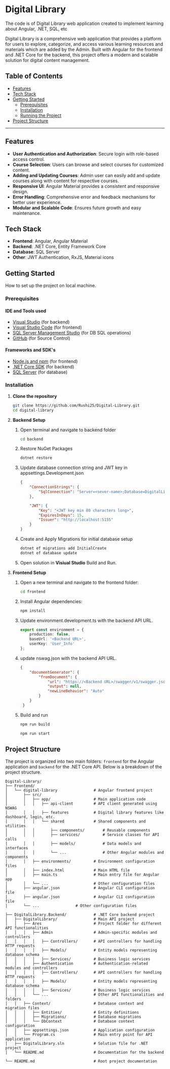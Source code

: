 # Digital Library

The code is of Digital Library web application created to implement learning about Angular, .NET, SQL, etc

Digital Library is a comprehensive web application that provides a platform for users to explore, categorize, and access various learning resources and materials which are added by the Admin. Built with Angular for the frontend and .NET Core for the backend, this project offers a modern and scalable solution for digital content management.

## Table of Contents

- [Features](#features)
- [Tech Stack](#tech-stack)
- [Getting Started](#getting-started)
  - [Prerequisites](#prerequisites)
  - [Installation](#installation)
  - [Running the Project](#running-the-project)
- [Project Structure](#project-structure)

---

## Features

- **User Authentication and Authorization**: Secure login with role-based access control.
- **Course Selection**: Users can browse and select courses for customized content.
- **Adding and Updating Courses**: Admin user can easily add and update courses along with content for respective courses.
- **Responsive UI**: Angular Material provides a consistent and responsive design.
- **Error Handling**: Comprehensive error and feedback mechanisms for better user experience.
- **Modular and Scalable Code**: Ensures future growth and easy maintenance.

## Tech Stack

- **Frontend**: Angular, Angular Material
- **Backend**: .NET Core, Entity Framework Core
- **Database**: SQL Server
- **Other**: JWT Authentication, RxJS, Material icons

## Getting Started

How to set up the project on local machine.

### Prerequisites

#### IDE and Tools used

- [Visual Studio](https://visualstudio.microsoft.com/thank-you-downloading-visual-studio/?sku=Community&channel=Release&version=VS2022&source=VSLandingPage&cid=2030&passive=false) (for backend)
- [Visual Studio Code](https://code.visualstudio.com/docs/?dv=win) (for frontend)
- [SQL Server Management Studio](https://aka.ms/ssmsfullsetup) (for DB SQL operations)
- [GitHub](https://github.com/) (for Source Control)

#### Frameworks and SDK's

- [Node.js and npm](https://nodejs.org/) (for frontend)
- [.NET Core SDK](https://dotnet.microsoft.com/download) (for backend)
- [SQL Server](https://www.microsoft.com/en-us/sql-server/sql-server-downloads) (for database)

### Installation

1. **Clone the repository**

   ```bash
   git clone https://github.com/Rushi25/Digital-Library.git
   cd digital-library
2. **Backend Setup**

   1. Open terminal and navigate to backend folder

		```bash
		cd backend
	2. Restore NuGet Packages
		```bash
		dotnet restore
	3. Update database connection string and JWT key in appsettings.Development.json
		```json
		{
			"ConnectionStrings": {
				"SqlConnection": "Server=<sever-name>;Database=DigitalLibraryDb;Trusted_Connection=True;MultipleActiveResultSets=true;TrustServerCertificate=true;"
			},

			"JWT": {
				"Key": "<JWT key min 80 characters long>",
				"ExpiresInDays": 15,
				"Issuer": "http://localhost:5155"
			}
		}
	4. Create and Apply Migrations for initial database setup
		```bash
		dotnet ef migrations add InitialCreate
		dotnet ef database update
	5. Open solution in **Visiual Studio** Build and Run.

3. **Frontend Setup**

	1. Open a new terminal and navigate to the frontend folder:
	
		```bash	
		cd frontend
	2. Install Angular dependencies:
		```bash
		npm install
	3. Update environment.development.ts with the backend API URL.
		```ts
		export const environment = {
			production: false,
			baseUrl: '<Backend URL>',
			userKey: 'User_Info'
		};
	4. update nswag.json with the backend API URL.
		```json
		{
			"documentGenerator": {
				"fromDocument": {
					"url": "https://<Backend URL>/swagger/v1/swagger.json",
					"output": null,
					"newLineBehavior": "Auto"
				}
			}
		 }
	5. Build and run
		```bash
		npm run build

		npm run start
## Project Structure
The project is organized into two main folders: `frontend` for the Angular application and `backend` for the .NET Core API. Below is a breakdown of the project structure.


```plaintext
Digital-Library/
├── Frontend/                       
│   └── digital-library                # Angular frontend project
│       ├── src/
│       │   ├── app/                   # Main application code
│       │   │   ├── api-client         # API client generated using NSWAG
│       │   │   ├── features           # Digital library features like dashboard, login, etc.
│       │   │   └── shared             # Shared components and utilities
│       │   │	    ├── components/        # Reusable components
│       │   │       ├── services/          # Service classes for API calls
│       │   │       ├── models/            # Data models and interfaces
│       │   │       └── ...                # Other Angular modules and components
│       │   ├── environments/          # Environment configuration files
│       │   ├── index.html             # Main HTML file
│       │   ├── main.ts                # Main entry file for Angular app
│       │   └── ...                    # Other configuration files
│       ├── angular.json               # Angular CLI configuration file
│       ├── angular.json               # Angular CLI configuration file
│       └── ...			       # Other configuration files

├── DigitalLibrary.Backend/            # .NET Core backend project
│   ├── DigitalLibrary/                # Main API project
│   │   ├── Ares                       # Project folder for different API functionalities
│   │   │   ├── Admin                  # Admin-specific modules and controllers
│   │   │   │   ├── Controllers/       # API controllers for handling HTTP requests
│   │   │   │   ├── Models/            # Entity models representing database schema
│   │   │   │   ├── Services/          # Business logic services
│   │   │   ├── Authentication         # Authentication-related modules and controllers
│   │   │   │   ├── Controllers/       # API controllers for handling HTTP requests
│   │   │   │   ├── Models/            # Entity models representing database schema
│   │   │   │   ├── Services/          # Business logic services
│   │   │   └── ...                    # Other API functionalities and folders
│   │   ├── Context/                   # Database context and migration files
│   │   │   ├── Entities/              # Entity definitions
│   │   │   ├── Migrations/            # Database migrations
│   │   │   └── DbContext              # Database context configuration
│   │   ├── appsettings.json           # Application configuration
│   │   └── Program.cs                 # Main entry point for API application
│   ├── DigitalLibrary.sln             # Solution file for .NET project
│   └── README.md                      # Documentation for the backend

└── README.md                          # Root project documentation